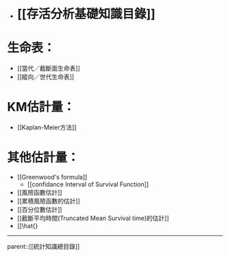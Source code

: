 - # [[存活分析基礎知識目錄]]
# 生命表：
- [[當代／截斷面生命表]]
- [[縱向／世代生命表]]
# KM估計量：
- [[Kaplan-Meier方法]]
# 其他估計量：
- [[Greenwood's formula]]
	- [[confidance Interval of Survival Function]]
- [[風險函數估計]]
- [[累積風險函數的估計]]
- [[百分位數估計]]
- [[截斷平均時間(Truncated Mean Survival time)的估計]]
- [[\hat{}
- - -
parent::[[統計知識總目錄]]